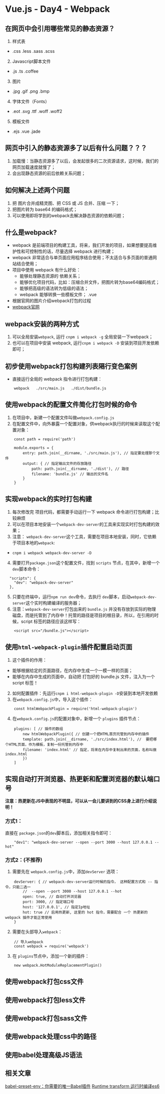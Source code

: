 # Vue.js - Day4 - Webpack

## 在网页中会引用哪些常见的静态资源？
1. 样式表
 + .css   .less   .sass   .scss
2. Javascript脚本文件
 + .js    .ts   .coffee
3. 图片
 + .jpg   .gif   .png   .bmp
4. 字体文件（Fonts）
 + .eot   .svg   .ttf    .woff    .woff2
5. 模板文件
 + .ejs  .vue   .jade


## 网页中引入的静态资源多了以后有什么问题？？？
1. 加载慢：当静态资源多了以后，会发起很多的二次资源请求，这时候，我们的网页加载速度就慢了；
2. 会出现静态资源的前后依赖关系问题；


## 如何解决上述两个问题
1. 把 图片合并成精灵图、把 CSS 或 JS 合并、压缩 一下；
2. 把图片转为 base64 的编码格式；
3. 可以使用即将学到的webpack去解决静态资源的依赖问题；

 
## 什么是webpack?
+ webpack 是前端项目的构建工具，将来，我们开发的项目，如果想要提高维护性和可控制性的话，尽量选择 webpack 进行构建；
+ webpack 非常适合与单页面应用程序结合使用；不太适合与多页面的普通网站结合使用；
+ 项目中使用 webpack 有什么好处：
    - 能够处理静态资源的 依赖关系；
    - 能够优化项目代码，比如：压缩合并文件，把图片转为base64编码格式；
    - 能够把高级的语法转为低级的语法；
    - webpack 能够转换一些模板文件； .vue 
+ 根据官网的图片介绍webpack打包的过程
+ [webpack官网](http://webpack.github.io/)

## webpack安装的两种方式
1. 可以全局安装`webpack`, 运行 `cnpm i webpack -g`  全局安装一下webpack；
2. 也可以在项目中安装 webpack,  运行`cnpm i webpack -D` 安装到项目开发依赖即可；


## 初步使用webpack打包构建列表隔行变色案例
+ 直接运行全局的 webpack 指令进行打包构建：
```
    webpack   ./src/main.js   ./dist/bundle.js
```


## 使用webpack的配置文件简化打包时候的命令
1. 在项目中，新建一个配置文件叫做`webpack.config.js`
2. 在配置文件中，向外暴露一个配置对象，供webpack执行的时候来读取这个配置对象：
```
    const path = require('path')

    module.exports = {
        entry: path.join(__dirname, './src/main.js'), // 指定要处理那个文件
        output: { // 指定输出文件的存放路径
            path: path.join(__dirname, './dist'), // 路径
            filename: 'bundle.js' // 输出的文件名
        }
    }
```


## 实现webpack的实时打包构建
1. 每次修改完 项目代码，都需要手动运行一下 webpack 命令进行打包构建；比较麻烦
2. 可以在项目本地安装一个`webpack-dev-server`的工具来实现实时打包构建的效果；
3. 注意： `webpack-dev-server`这个工具，需要在项目本地安装，同时，它依赖于项目本地的`webpack`:
 + `cnpm i webpack webpack-dev-server -D`
4. 需要打开`package.json`这个配置文件，找到 `scripts` 节点，在其中，新增一个`dev`脚本命令：
```
  "scripts": {
    "dev": "webpack-dev-server"
  },
```
5. 只要在终端中，运行`npm run dev`命令，去执行 `dev`脚本，启动`webpack-dev-server`这个实时构建编译的服务器；
6. 注意：`webpack-dev-server`打包出来的 `bundle.js` 并没有存放到实际的物理磁盘，而是托管到了内存中！托管的路径是项目的根目录，所以，在引用的时候，script 标签的路径应该这样写：
```
    <script src="/bundle.js"></script>
```


## 使用`html-webpack-plugin`插件配置启动页面
1. 这个插件的作用：
 + 能够根据给定的页面路径，在内存中生成一个一模一样的页面；
 + 能够在内存中生成的页面中，自动把 打包好的 bundle.js 文件，注入为一个 script 标签！
2. 如何配置插件：先运行`cnpm i html-webpack-plugin -D`安装到本地开发依赖
3. 在`webpack.config.js`中，导入这个插件：
```
    const htmlWebpackPlugin = require('html-webpack-plugin')
```
4. 在`webpack.config.js`的配置对象中，新增一个 `plugins` 插件节点：
```
    plugins: [ // 插件的数组
        new htmlWebpackPlugin({ // 创建一个把HTML首页托管到内存中的插件
        template: path.join(__dirname, './src/index.html'), //  要把哪个HTML页面，作为模板，复制一份托管到内存中
        filename: 'index.html' // 指定，将来在内存中复制出来的页面，名称叫做 index.html
        })
    ]
```


## 实现自动打开浏览器、热更新和配置浏览器的默认端口号
**注意：热更新在JS中表现的不明显，可以从一会儿要讲到的CSS身上进行介绍说明！**
### 方式1：
直接在 `package.json`的`dev`脚本后，添加相关指令即可：
```
    "dev1": "webpack-dev-server --open --port 3000 --host 127.0.0.1 --hot"
```

### 方式2：(不推荐)
1. 需要先在 `webpack.config.js`中，添加`devServer` 选项：
```
    devServer: { // webpack-dev-server运行时候的指令， 这种配置方式和 -- 指令，只能二选一
        //  --open --port 3000 --host 127.0.0.1 --hot
        open: true, // 自动打开浏览器
        port: 3000, // 指定端口号
        host: '127.0.0.1', // 指定Ip地址
        hot: true // 启用热更新, 这里的 hot 指令，需要配合 一个 热更新的 webpack 插件才能正常使用
    }
```
2. 需要在头部导入`webpack`：
```
    // 导入webpack
    const webpack = require('webpack')
```
3. 在 `plugins`节点中，添加一个新的插件：
```
    new webpack.HotModuleReplacementPlugin()
```


## 使用webpack打包css文件


## 使用webpack打包less文件


## 使用webpack打包sass文件


## 使用webpack处理css中的路径


## 使用babel处理高级JS语法


## 相关文章
[babel-preset-env：你需要的唯一Babel插件](https://segmentfault.com/p/1210000008466178)
[Runtime transform 运行时编译es6](https://segmentfault.com/a/1190000009065987)